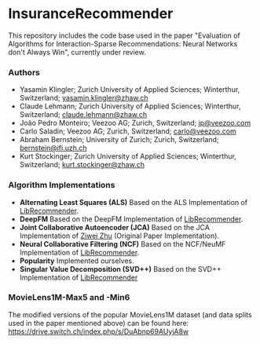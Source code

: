 
# InsuranceRecommender

This repository includes the code base used in the paper "Evaluation of Algorithms for Interaction-Sparse Recommendations: Neural Networks don't Always Win", currently under review.

### Authors
* Yasamin Klingler; Zurich University of Applied Sciences; Winterthur, Switzerland; [yasamin.klingler@zhaw.ch](yasamin.klingler@zhaw.ch)
* Claude Lehmann; Zurich University of Applied Sciences; Winterthur, Switzerland; [claude.lehmann@zhaw.ch](claude.lehmann@zhaw.ch)
* João Pedro Monteiro; Veezoo AG; Zurich, Switzerland; [jp@veezoo.com](jp@veezoo.com)
* Carlo Saladin; Veezoo AG; Zurich, Switzerland; [carlo@veezoo.com](carlo@veezoo.com)
* Abraham Bernstein; University of Zurich; Zurich, Switzerland; [bernstein@ifi.uzh.ch](bernstein@ifi.uzh.ch)
* Kurt Stockinger; Zurich University of Applied Sciences; Winterthur, Switzerland; [kurt.stockinger@zhaw.ch](kurt.stockinger@zhaw.ch)

### Algorithm Implementations
- **Alternating Least Squares (ALS)**
Based on the ALS Implementation of [LibRecommender](https://github.com/massquantity/LibRecommender/blob/master/libreco/algorithms/als.py).
- **DeepFM**
Based on the DeepFM Implementation of [LibRecommender](https://github.com/massquantity/LibRecommender/blob/master/libreco/algorithms/deepfm.py).
- **Joint Collaborative Autoencoder (JCA)**
Based on the JCA Implementation of [Ziwei Zhu](https://github.com/Zziwei/Joint-Collaborative-Autoencoder) (Original Paper Implementation).
- **Neural Collaborative Filtering (NCF)**
Based on the NCF/NeuMF Implementation of [LibRecommender](https://github.com/massquantity/LibRecommender/blob/master/libreco/algorithms/ncf.py).
- **Popularity**
Implemented ourselves.
- **Singular Value Decomposition (SVD++)**
Based on the SVD++ Implementation of [LibRecommender](https://github.com/massquantity/LibRecommender/blob/master/libreco/algorithms/svdpp.py)

### MovieLens1M-Max5 and -Min6
The modified versions of the popular MovieLens1M dataset (and data splits used in the paper mentioned above) can be found here: https://drive.switch.ch/index.php/s/DuAbnp69AUyjA8w
